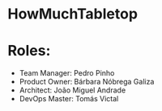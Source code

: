 # HowMuchTabletop

# Roles:
* Team Manager: Pedro Pinho
* Product Owner: Bárbara Nóbrega Galiza
* Architect: João Miguel Andrade
* DevOps Master: Tomás Victal
